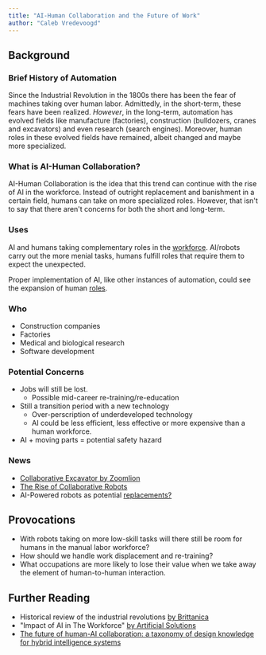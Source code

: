 ```yaml
---
title: "AI-Human Collaboration and the Future of Work"
author: "Caleb Vredevoogd"
---
```


## Background

### Brief History of Automation

Since the Industrial Revolution in the 1800s there has been the fear of machines taking over human labor. Admittedly, in the short-term, these fears have been realized. *However*, in the long-term, automation has evolved fields like manufacture (factories), construction (bulldozers, cranes and excavators) and even research (search engines). Moreover, human roles in these evolved fields have remained, albeit changed and maybe more specialized.

### What is AI-Human Collaboration?

AI-Human Collaboration is the idea that this trend can continue with the rise of AI in the workforce. Instead of outright replacement and banishment in a certain field, humans can take on more specialized roles. However, that isn't to say that there aren't concerns for both the short and long-term.

### Uses

AI and humans taking complementary roles in the [workforce](https://hbr.org/2018/07/collaborative-intelligence-humans-and-ai-are-joining-forces). AI/robots carry out the more menial tasks, humans fulfill roles that require them to expect the unexpected.

Proper implementation of AI, like other instances of automation, could see the expansion of human [roles](https://www.theatlantic.com/business/archive/2016/01/automation-paradox/424437/).

### Who

- Construction companies
- Factories
- Medical and biological research
- Software development

### Potential Concerns

- Jobs will still be lost.
	- Possible mid-career re-training/re-education
- Still a transition period with a new technology
	- Over-perscription of underdeveloped technology
	- AI could be less efficient, less effective or more expensive than a human workforce.
- AI + moving parts = potential safety hazard

### News

- [Collaborative Excavator by Zoomlion](https://finance.yahoo.com/news/zoomlion-launches-first-collaborative-intelligent-124200216.html)
- [The Rise of Collaborative Robots](https://www.linkedin.com/pulse/rise-collaborative-robots-bernard-marr)
- AI-Powered robots as potential [replacements?](https://www.rt.com/news/547527-tesla-prioritizes-robot-over-cars/)

## Provocations

- With robots taking on more low-skill tasks will there still be room for humans in the manual labor workforce?
- How should we handle work displacement and re-training?
- What occupations are more likely to lose their value when we take away the element of human-to-human interaction.

## Further Reading

- Historical review of the industrial revolutions [by Brittanica](https://www.britannica.com/event/Industrial-Revolution)
- "Impact of AI in The Workforce" [by Artificial Solutions](https://www.artificial-solutions.com/blog/impact-of-ai-in-the-workforce)
- [The future of human-AI collaboration: a taxonomy of design knowledge for hybrid intelligence systems](https://arxiv.org/abs/2105.03354)
